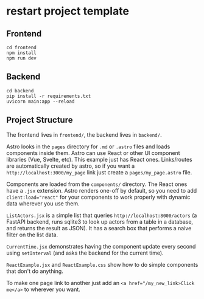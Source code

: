 # restart project template

## Frontend

```shell
cd frontend
npm install
npm run dev
```

## Backend

```shell
cd backend
pip install -r requirements.txt
uvicorn main:app --reload
```

## Project Structure

The frontend lives in `frontend/`, the backend lives in `backend/`.

Astro looks in the `pages` directory for `.md` or `.astro` files and loads components inside them. Astro can use React or other UI component libraries (Vue, Svelte, etc). This example just has React ones.
Links/routes are automatically created by astro, so if you want a `http://localhost:3000/my_page` link just create a `pages/my_page.astro` file.

Components are loaded from the `components/` directory. The React ones have a `.jsx` extension. Astro renders one-off by default, so you need to add `client:load="react"` for your components to work properly with dynamic data wherever you use them.

`ListActors.jsx` is a simple list that queries `http://localhost:8000/actors` (a FastAPI backend, runs sqlite3 to look up actors from a table in a database, and returns the result as JSON). It has a search box that performs a naive filter on the list data.

`CurrentTime.jsx` demonstrates having the component update every second using `setInterval` (and asks the backend for the current time).

`ReactExample.jsx` and `ReactExample.css` show how to do simple components that don't do anything.

To make one page link to another just add an `<a href="/my_new_link>Click me</a>` to wherever you want.